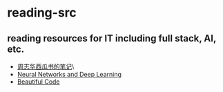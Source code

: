 # reading-src
## reading resources for IT including full stack, AI, etc.

+ [周志华西瓜书的笔记](https://github.com/Vay-keen/Machine-learning-learning-notes.git)\
+ [Neural Networks and Deep Learning](http://neuralnetworksanddeeplearning.com)
+ [Beautiful Code](https://github.com/lancetw/ebook-1/blob/master/09_other/%E4%BB%A3%E7%A0%81%E4%B9%8B%E7%BE%8EBeautiful%20Code.pdf)

